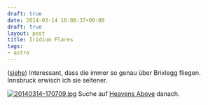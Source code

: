 ```yaml
---
draft: true
date: 2014-03-14 16:08:37+00:00
draft: true
layout: post
title: Iridium Flares
tags:
- astro
---
```


([siehe](http://de.wikipedia.org/wiki/Iridium-Flare)) Interessant, dass die immer so genau über Brixlegg fliegen. Innsbruck erwisch ich sie seltener.

[![20140314-170709.jpg](http://clemi.ag3r.at/wp-content/uploads/2014/03/20140314-170709.jpg)](http://clemi.ag3r.at/wp-content/uploads/2014/03/20140314-170709.jpg)
Suche auf [Heavens Above](http://www.heavens-above.com/IridiumFlares.aspx) danach.
